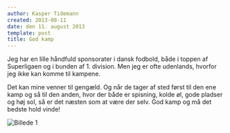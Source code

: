 ```yaml
---
author: Kasper Tidemann
created: 2013-08-11
date: den 11. august 2013
template: post
title: God kamp
---
```


Jeg har en lille håndfuld sponsorater i dansk fodbold, både i toppen af Superligaen og i bunden af 1. division. Men jeg er ofte udenlands, hvorfor jeg ikke kan komme til kampene.

Det kan mine venner til gengæld. Og når de tager af sted først til den ene kamp og så til den anden, hvor der både er spisning, kolde øl, gode pladser og høj sol, så er det næsten som at være der selv. God kamp og må det bedste hold vinde!

![Billede 1](/photos/god-kamp/1.jpg)